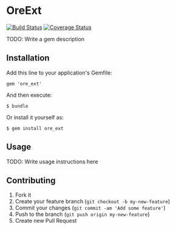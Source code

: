 # OreExt

[![Build Status](https://secure.travis-ci.org/pinzolo/ore_ext.png)](http://travis-ci.org/pinzolo/ore_ext)
[![Coverage Status](https://coveralls.io/repos/pinzolo/ore_ext/badge.png)](https://coveralls.io/r/pinzolo/ore_ext)

TODO: Write a gem description

## Installation

Add this line to your application's Gemfile:

    gem 'ore_ext'

And then execute:

    $ bundle

Or install it yourself as:

    $ gem install ore_ext

## Usage

TODO: Write usage instructions here

## Contributing

1. Fork it
2. Create your feature branch (`git checkout -b my-new-feature`)
3. Commit your changes (`git commit -am 'Add some feature'`)
4. Push to the branch (`git push origin my-new-feature`)
5. Create new Pull Request

